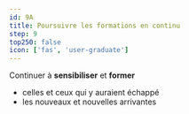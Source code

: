 ```yaml
---
id: 9A
title: Poursuivre les formations en continu
step: 9
top250: false
icon: ['fas', 'user-graduate']
---
```


Continuer à **sensibiliser** et **former**
* celles et ceux qui y auraient échappé
* les nouveaux et nouvelles arrivantes
